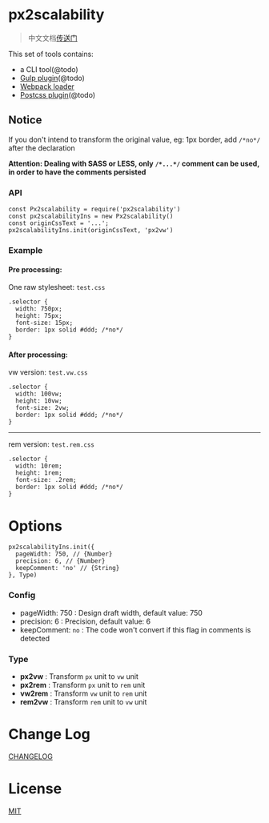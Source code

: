 # px2scalability

> 中文文档[传送门](./README-zh.md)

This set of tools contains:

* a CLI tool(@todo)
* [Gulp plugin]()(@todo)
* [Webpack loader](https://github.com/titancat/px2scalability-loader)
* [Postcss plugin]()(@todo)

## Notice

If you don't intend to transform the original value, eg: 1px border, add `/*no*/` after the declaration

**Attention: Dealing with SASS or LESS, only `/*...*/` comment can be used, in order to have the comments persisted**

### API

```
const Px2scalability = require('px2scalability')
const px2scalabilityIns = new Px2scalability()
const originCssText = '...';
px2scalabilityIns.init(originCssText, 'px2vw')
```

### Example

#### Pre processing:

One raw stylesheet: `test.css`

```
.selector {
  width: 750px;
  height: 75px; 
  font-size: 15px;
  border: 1px solid #ddd; /*no*/
}
```

#### After processing:

vw version: `test.vw.css`

```
.selector {
  width: 100vw;
  height: 10vw; 
  font-size: 2vw;
  border: 1px solid #ddd; /*no*/
}
```

---
rem version: `test.rem.css`

```
.selector {
  width: 10rem;
  height: 1rem; 
  font-size: .2rem;
  border: 1px solid #ddd; /*no*/
}
```

# Options

```
px2scalabilityIns.init({
  pageWidth: 750, // {Number}
  precision: 6, // {Number}
  keepComment: 'no' // {String}
}, Type)
```

### Config

- pageWidth: 750 : Design draft width, default value: 750 
- precision: 6 : Precision, default value: 6
- keepComment: `no` : The code won't convert if this flag in comments is detected

### Type

- **px2vw** : Transform `px` unit to `vw` unit
- **px2rem** : Transform `px` unit to `rem` unit
- **vw2rem** : Transform `vw` unit to `rem` unit
- **rem2vw** : Transform `rem` unit to `vw` unit

# Change Log

[CHANGELOG](./CHANGELOG.md)

# License

[MIT](./LICENSE)
